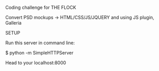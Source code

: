 Coding challenge for THE FLOCK

Convert PSD mockups -> HTML/CSS/JS/JQUERY and using JS plugin, Galleria


SETUP

Run this server in command line:

$ python -m SimpleHTTPServer

Head to your localhost:8000


